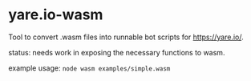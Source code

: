 # yare.io-wasm

Tool to convert .wasm files into runnable bot scripts for https://yare.io/.  

status: needs work in exposing the necessary functions to wasm.  

example usage: `node wasm examples/simple.wasm`